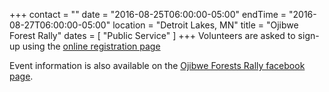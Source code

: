 +++
contact = ""
date = "2016-08-25T06:00:00-05:00"
endTime = "2016-08-27T06:00:00-05:00"
location = "Detroit Lakes, MN"
title = "Ojibwe Forest Rally"
dates = [ "Public Service" ]
+++
Volunteers are asked to sign-up using the [online registration page](http://www.rallymasterpro.com/workers/?group=3d1)

Event information is also available on the [Ojibwe Forests Rally facebook page](https://www.facebook.com/OjibweForestsRally/).

